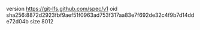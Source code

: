 version https://git-lfs.github.com/spec/v1
oid sha256:8872d2923fbf9aef51f0963ad753f317aa83e7f692de32c4f9b7d14dde72d04b
size 8012
